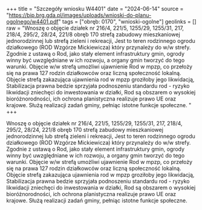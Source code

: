 +++
title = "Szczegóły wniosku W4401"
date = "2024-06-14"
source = "https://bip.brg.gda.pl/images/uploads/wnioski-do-planu-ogolnego/w4401.pdf"
tags = ["obręb: 0170", "wnioski-ogolne"]
geolinks = []
raw = "Wnoszę o objęcie działek nr 216/4, 221/5, 1255/29, 1255/31, 217, 218/4, 295/2, 28/24, 221/8 obręb 170 strefą zabudowy mieszkaniowej jednorodzinnej lub strefą zieleni i rekreacji, Jest to teren rodzinnego ogrodu działkowego (ROD Wzgórze Mickiewicza) który przynależy do w/w strefy. Zgodnie z ustawą o Rod, jako stały element infrastruktury gmin, ogrody winny być uwzględniane w ich rozwoju, a organy gmin tworzyć do tego warunki. Objęcie w/w strefą umożliwi ujawnienie Rod w mpzp, co przełoży się na prawa 127 rodzin działkowców oraz liczną społeczność lokalną. Objęcie strefą zakazująca ujawnienia rod w mpzp groziłoby jego likwidacją, Stabilizacja prawna bedzie sprzyjała podnoszeniu standardu rod - ryzyko likwidacji zniechęci do inwestowania w działki, Rod są obszarem o wysokiej bioróżnorodności, ich ochrona planistyczna realizuje prawo UE oraz krajowe. Służą realizacji zadań gminy, pełniąc istotne funkcje społeczne. "
+++

Wnoszę o objęcie działek nr 216/4, 221/5, 1255/29, 1255/31, 217, 218/4, 295/2,
28/24, 221/8 obręb 170 strefą zabudowy mieszkaniowej jednorodzinnej lub strefą zieleni i
rekreacji, Jest to teren rodzinnego ogrodu działkowego (ROD Wzgórze Mickiewicza) który
przynależy do w/w strefy. Zgodnie z ustawą o Rod, jako stały element infrastruktury gmin,
ogrody winny być uwzględniane w ich rozwoju, a organy gmin tworzyć do tego warunki. Objęcie
w/w strefą umożliwi ujawnienie Rod w mpzp, co przełoży się na prawa 127 rodzin działkowców
oraz liczną społeczność lokalną. Objęcie strefą zakazująca ujawnienia rod w mpzp groziłoby jego
likwidacją, Stabilizacja prawna bedzie sprzyjała podnoszeniu standardu rod - ryzyko likwidacji
zniechęci do inwestowania w działki, Rod są obszarem o wysokiej bioróżnorodności, ich ochrona
planistyczna realizuje prawo UE oraz krajowe. Służą realizacji zadań gminy, pełniąc istotne
funkcje społeczne.



